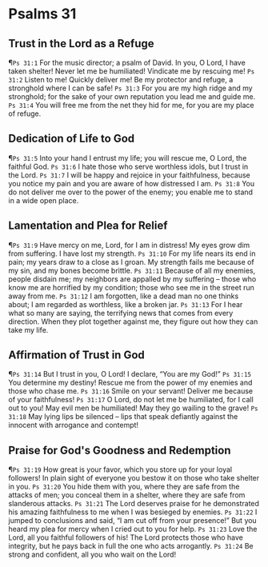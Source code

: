 # Psalms 31

## Trust in the Lord as a Refuge
¶`Ps 31:1` For the music director; a psalm of David. In you, O Lord, I have taken shelter! Never let me be humiliated! Vindicate me by rescuing me!
`Ps 31:2` Listen to me! Quickly deliver me! Be my protector and refuge, a stronghold where I can be safe!
`Ps 31:3` For you are my high ridge and my stronghold; for the sake of your own reputation you lead me and guide me.
`Ps 31:4` You will free me from the net they hid for me, for you are my place of refuge.

## Dedication of Life to God
¶`Ps 31:5` Into your hand I entrust my life; you will rescue me, O Lord, the faithful God.
`Ps 31:6` I hate those who serve worthless idols, but I trust in the Lord.
`Ps 31:7` I will be happy and rejoice in your faithfulness, because you notice my pain and you are aware of how distressed I am.
`Ps 31:8` You do not deliver me over to the power of the enemy; you enable me to stand in a wide open place.

## Lamentation and Plea for Relief
¶`Ps 31:9` Have mercy on me, Lord, for I am in distress! My eyes grow dim from suffering. I have lost my strength.
`Ps 31:10` For my life nears its end in pain; my years draw to a close as I groan. My strength fails me because of my sin, and my bones become brittle.
`Ps 31:11` Because of all my enemies, people disdain me; my neighbors are appalled by my suffering – those who know me are horrified by my condition; those who see me in the street run away from me.
`Ps 31:12` I am forgotten, like a dead man no one thinks about; I am regarded as worthless, like a broken jar.
`Ps 31:13` For I hear what so many are saying, the terrifying news that comes from every direction. When they plot together against me, they figure out how they can take my life.

## Affirmation of Trust in God
¶`Ps 31:14` But I trust in you, O Lord! I declare, “You are my God!”
`Ps 31:15` You determine my destiny! Rescue me from the power of my enemies and those who chase me.
`Ps 31:16` Smile on your servant! Deliver me because of your faithfulness!
`Ps 31:17` O Lord, do not let me be humiliated, for I call out to you! May evil men be humiliated! May they go wailing to the grave!
`Ps 31:18` May lying lips be silenced – lips that speak defiantly against the innocent with arrogance and contempt!

## Praise for God's Goodness and Redemption
¶`Ps 31:19` How great is your favor, which you store up for your loyal followers! In plain sight of everyone you bestow it on those who take shelter in you.
`Ps 31:20` You hide them with you, where they are safe from the attacks of men; you conceal them in a shelter, where they are safe from slanderous attacks.
`Ps 31:21` The Lord deserves praise for he demonstrated his amazing faithfulness to me when I was besieged by enemies.
`Ps 31:22` I jumped to conclusions and said, “I am cut off from your presence!” But you heard my plea for mercy when I cried out to you for help.
`Ps 31:23` Love the Lord, all you faithful followers of his! The Lord protects those who have integrity, but he pays back in full the one who acts arrogantly.
`Ps 31:24` Be strong and confident, all you who wait on the Lord!

